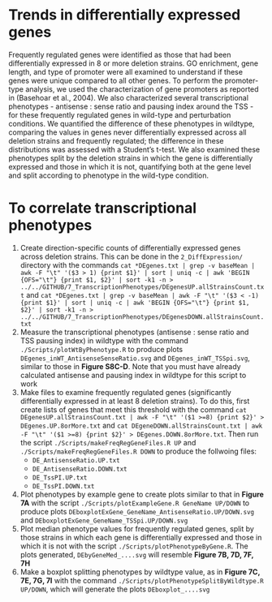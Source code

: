 # Trends in differentially expressed genes
Frequently regulated genes were identified as those that had been differentially expressed in 8 or more deletion strains. GO enrichment, gene length, and type of promoter were all examined to understand if these genes were unique compared to all other genes. To perform the promoter-type analysis, we used the characterization of gene promoters as reported in (Basehoar et al., 2004). We also characterized several transcriptional phenotypes - antisense : sense ratio and pausing index around the TSS - for these frequently regulated genes in wild-type and perturbation conditions. We quantified the difference of these phenotypes in wildtype, comparing the values in genes never differentially expressed across all deletion strains and frequently regulated; the difference in these distributions was assessed with a Student’s t-test. We also examined these phenotypes split by the deletion strains in which the gene is differentially expressed and those in which it is not, quantifying both at the gene level and split according to phenotype in the wild-type condition.

# To correlate transcriptional phenotypes
1. Create direction-specific counts of differentially expressed genes across deletion strains. This can be done in the `2_DiffExpression/` directory with the commands `cat *DEgenes.txt | grep -v baseMean | awk -F "\t" '($3 > 1) {print $1}' | sort | uniq -c | awk 'BEGIN {OFS="\t"} {print $1, $2}' | sort -k1 -n > ../../GITHUB/7_TranscriptionPhenotypes/DEgenesUP.allStrainsCount.txt` and `cat *DEgenes.txt | grep -v baseMean | awk -F "\t" '($3 < -1) {print $1}' | sort | uniq -c | awk 'BEGIN {OFS="\t"} {print $1, $2}' | sort -k1 -n > ../../GITHUB/7_TranscriptionPhenotypes/DEgenesDOWN.allStrainsCount.txt`
2. Measure the transcriptional phenotypes (antisense : sense ratio and TSS pausing index) in wildtype with the command `./Scripts/plotWtByPhenotype.R` to produce plots `DEgenes_inWT_AntisenseSenseRatio.svg` and `DEgenes_inWT_TSSpi.svg`, similar to those in **Figure S8C-D**. Note that you must have already calculated antisense and pausing index in wildtype for this script to work
3. Make files to examine frequently regulated genes (significantly differentially expressed in at least 8 deletion strains). To do this, first create lists of genes that meet this threshold with the command `cat DEgenesUP.allStrainsCount.txt | awk -F "\t" '($1 >=8) {print $2}' > DEgenes.UP.8orMore.txt` and `cat DEgeneDOWN.allStrainsCount.txt | awk -F "\t" '($1 >=8) {print $2}' > DEgenes.DOWN.8orMore.txt`. Then run the script `./Scripts/makeFreqRegGeneFiles.R UP` and `./Scripts/makeFreqRegGeneFiles.R DOWN` to produce the follwoing files:
   - `DE_AntisenseRatio.UP.txt`
   - `DE_AntisenseRatio.DOWN.txt`
   - `DE_TssPI.UP.txt`
   - `DE_TssPI.DOWN.txt`
4. Plot phenotypes by example gene to create plots similar to that in **Figure 7A** with the script `./Scripts/plotExampleGene.R GeneName UP/DOWN` to produce plots `DEboxplotExGene_GeneName_AntisenseRatio.UP/DOWN.svg` and `DEboxplotExGene_GeneName_TSSpi.UP/DOWN.svg`
5. Plot median phenotype values for frequently regulated genes, split by those strains in which each gene is differentially expressed and those in which it is not with the script `./Scripts/plotPhenotypeByGene.R`. The plots generated, `DEbyGeneMed_....svg` will resemble **Figure 7B, 7D, 7F, 7H**
6. Make a boxplot splitting phenotypes by wildtype value, as in **Figure 7C, 7E, 7G, 7I** with the command `./Scripts/plotPhenotypeSplitByWildtype.R UP/DOWN`, which will generate the plots `DEboxplot_....svg`
